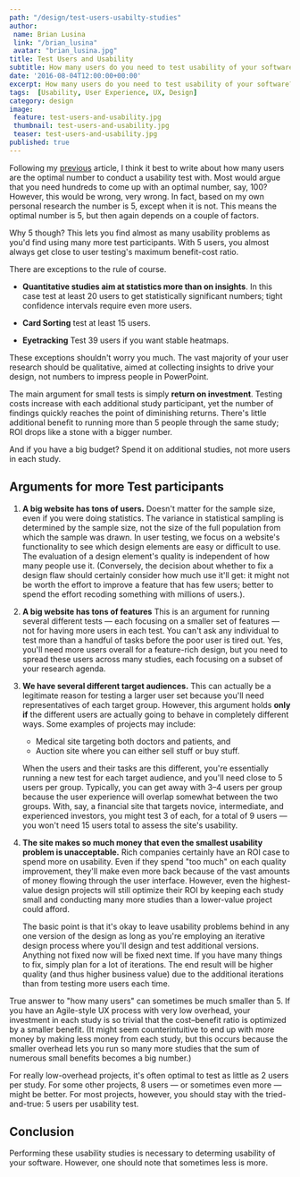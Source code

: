 ```yaml
---
path: "/design/test-users-usabilty-studies"
author: 
 name: Brian Lusina
 link: "/brian_lusina"
 avatar: "brian_lusina.jpg"
title: Test Users and Usability
subtitle: How many users do you need to test usability of your software?
date: '2016-08-04T12:00:00+00:00'
excerpt: How many users do you need to test usability of your software?
tags:  [Usability, User Experience, UX, Design]
category: design
image:
 feature: test-users-and-usability.jpg
 thumbnail: test-users-and-usability.jpg
 teaser: test-users-and-usability.jpg
published: true
---
```


Following my [previous](https://brianlusina.github.io/Paper-Rabbit/articles/usability-and-code/) article, I think it best to write about how many users are the optimal number to conduct a usability test with. Most would argue that you need hundreds to come up with an optimal number, say, 100? However, this would be wrong, very wrong. In fact, based on my own personal research the number is 5, except when it is not. This means the optimal number is 5, but then again depends on a couple of factors.

Why 5 though? This lets you find almost as many usability problems as you'd find using many more test participants. With 5 users, you almost always get close to user testing's maximum benefit-cost ratio.

There are exceptions to the rule of course.

- **Quantitative studies aim at statistics more than on insights**. In this case test at least 20 users to get statistically significant numbers; tight confidence intervals require even more users.

- **Card Sorting** test at least 15 users.

- **Eyetracking** Test 39 users if you want stable heatmaps.

These exceptions shouldn't worry you much. The vast majority of your user research should be qualitative, aimed at collecting insights to drive your design, not numbers to impress people in PowerPoint.

The main argument for small tests is simply **return on investment**. Testing costs increase with each additional study participant, yet the number of findings quickly reaches the point of diminishing returns. There's little additional benefit to running more than 5 people through the same study; ROI drops like a stone with a bigger number.

And if you have a big budget? Spend it on additional studies, not more users in each study.

## Arguments for more Test participants

1.  **A big website has tons of users.** Doesn't matter for the sample size, even if you were doing statistics. The variance in statistical sampling is determined by the sample size, not the size of the full population from which the sample was drawn. In user testing, we focus on a website's functionality to see which design elements are easy or difficult to use. The evaluation of a design element's quality is independent of how many people use it. (Conversely, the decision about whether to fix a design flaw should certainly consider how much use it'll get: it might not be worth the effort to improve a feature that has few users; better to spend the effort recoding something with millions of users.).

2)  **A big website has tons of features** This is an argument for running several different tests — each focusing on a smaller set of features — not for having more users in each test. You can't ask any individual to test more than a handful of tasks before the poor user is tired out. Yes, you'll need more users overall for a feature-rich design, but you need to spread these users across many studies, each focusing on a subset of your research agenda.

3.  **We have several different target audiences.** This can actually be a legitimate reason for testing a larger user set because you'll need representatives of each target group. However, this argument holds **only if** the different users are actually going to behave in completely different ways. Some examples of projects may include:

    - Medical site targeting both doctors and patients, and
    - Auction site where you can either sell stuff or buy stuff.

    When the users and their tasks are this different, you're essentially running a new test for each target audience, and you'll need close to 5 users per group. Typically, you can get away with 3–4 users per group because the user experience will overlap somewhat between the two groups. With, say, a financial site that targets novice, intermediate, and experienced investors, you might test 3 of each, for a total of 9 users — you won't need 15 users total to assess the site's usability.

4.  **The site makes so much money that even the smallest usability problem is unacceptable.** Rich companies certainly have an ROI case to spend more on usability. Even if they spend "too much" on each quality improvement, they'll make even more back because of the vast amounts of money flowing through the user interface. However, even the highest-value design projects will still optimize their ROI by keeping each study small and conducting many more studies than a lower-value project could afford.

    The basic point is that it's okay to leave usability problems behind in any one version of the design as long as you're employing an iterative design process where you'll design and test additional versions. Anything not fixed now will be fixed next time. If you have many things to fix, simply plan for a lot of iterations. The end result will be higher quality (and thus higher business value) due to the additional iterations than from testing more users each time.

True answer to "how many users" can sometimes be much smaller than 5. If you have an Agile-style UX process with very low overhead, your investment in each study is so trivial that the cost–benefit ratio is optimized by a smaller benefit. (It might seem counterintuitive to end up with more money by making less money from each study, but this occurs because the smaller overhead lets you run so many more studies that the sum of numerous small benefits becomes a big number.)

For really low-overhead projects, it's often optimal to test as little as 2 users per study. For some other projects, 8 users — or sometimes even more — might be better. For most projects, however, you should stay with the tried-and-true: 5 users per usability test.

## Conclusion

Performing these usability studies is necessary to determing usability of your software. However, one should note that sometimes less is more.
